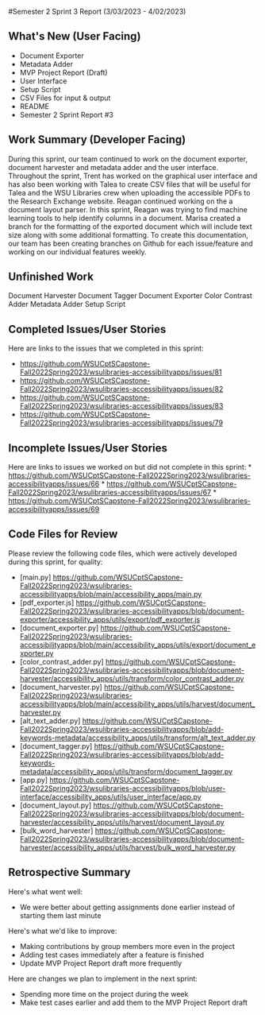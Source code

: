 #Semester 2 Sprint 3 Report (3/03/2023 - 4/02/2023)

## What's New (User Facing)
 * Document Exporter
 * Metadata Adder
 * MVP Project Report (Draft)
 * User Interface
 * Setup Script
 * CSV Files for input & output
 * README
 * Semester 2 Sprint Report #3

## Work Summary (Developer Facing)
During this sprint, our team continued to work on the document exporter, document harvester and metadata adder and the user interface. Throughout the sprint, Trent has worked on the graphical user interface and has also been working with Talea to create CSV files that will be useful for Talea and the WSU Libraries crew when uploading the accessible PDFs to the Research Exchange website. Reagan continued working on the a document layout parser. In this sprint, Reagan was trying to find machine learning tools to help identify columns in a document. Marisa created a branch for the formatting of the exported document which will include text size along with some additional formatting. To create this documentation, our team has been creating branches on Github for each issue/feature and working on our individual features weekly.

## Unfinished Work
Document Harvester
Document Tagger
Document Exporter
Color Contrast Adder
Metadata Adder
Setup Script

## Completed Issues/User Stories
Here are links to the issues that we completed in this sprint:

* https://github.com/WSUCptSCapstone-Fall2022Spring2023/wsulibraries-accessibilityapps/issues/81
* https://github.com/WSUCptSCapstone-Fall2022Spring2023/wsulibraries-accessibilityapps/issues/82
* https://github.com/WSUCptSCapstone-Fall2022Spring2023/wsulibraries-accessibilityapps/issues/83
* https://github.com/WSUCptSCapstone-Fall2022Spring2023/wsulibraries-accessibilityapps/issues/79

## Incomplete Issues/User Stories
 Here are links to issues we worked on but did not complete in this sprint:
*
https://github.com/WSUCptSCapstone-Fall2022Spring2023/wsulibraries-accessibilityapps/issues/66
*
https://github.com/WSUCptSCapstone-Fall2022Spring2023/wsulibraries-accessibilityapps/issues/67
*
https://github.com/WSUCptSCapstone-Fall2022Spring2023/wsulibraries-accessibilityapps/issues/69

## Code Files for Review
Please review the following code files, which were actively developed during this sprint, for quality:
 * [main.py] 
https://github.com/WSUCptSCapstone-Fall2022Spring2023/wsulibraries-accessibilityapps/blob/main/accessibility_apps/main.py
* [pdf_exporter.js] 
https://github.com/WSUCptSCapstone-Fall2022Spring2023/wsulibraries-accessibilityapps/blob/document-exporter/accessibility_apps/utils/export/pdf_exporter.js
* [document_exporter.py]
https://github.com/WSUCptSCapstone-Fall2022Spring2023/wsulibraries-accessibilityapps/blob/main/accessibility_apps/utils/export/document_exporter.py
* [color_contrast_adder.py]
https://github.com/WSUCptSCapstone-Fall2022Spring2023/wsulibraries-accessibilityapps/blob/document-harvester/accessibility_apps/utils/transform/color_contrast_adder.py
* [document_harvester.py] 
https://github.com/WSUCptSCapstone-Fall2022Spring2023/wsulibraries-accessibilityapps/blob/main/accessibility_apps/utils/harvest/document_harvester.py
* [alt_text_adder.py]
https://github.com/WSUCptSCapstone-Fall2022Spring2023/wsulibraries-accessibilityapps/blob/add-keywords-metadata/accessibility_apps/utils/transform/alt_text_adder.py
* [document_tagger.py]
https://github.com/WSUCptSCapstone-Fall2022Spring2023/wsulibraries-accessibilityapps/blob/add-keywords-metadata/accessibility_apps/utils/transform/document_tagger.py
* [app.py]
https://github.com/WSUCptSCapstone-Fall2022Spring2023/wsulibraries-accessibilityapps/blob/user-interface/accessibility_apps/utils/user_interface/app.py
* [document_layout.py]
https://github.com/WSUCptSCapstone-Fall2022Spring2023/wsulibraries-accessibilityapps/blob/document-harvester/accessibility_apps/utils/harvest/document_layout.py
* [bulk_word_harvester]
https://github.com/WSUCptSCapstone-Fall2022Spring2023/wsulibraries-accessibilityapps/blob/document-harvester/accessibility_apps/utils/harvest/bulk_word_harvester.py
 
## Retrospective Summary
Here's what went well:
  * We were better about getting assignments done earlier instead of starting them last minute
 
Here's what we'd like to improve:
   * Making contributions by group members more even in the project
   * Adding test cases immediately after a feature is finished
   * Update MVP Project Report draft more frequently
 
Here are changes we plan to implement in the next sprint:
   * Spending more time on the project during the week
   * Make test cases earlier and add them to the MVP Project Report draft
